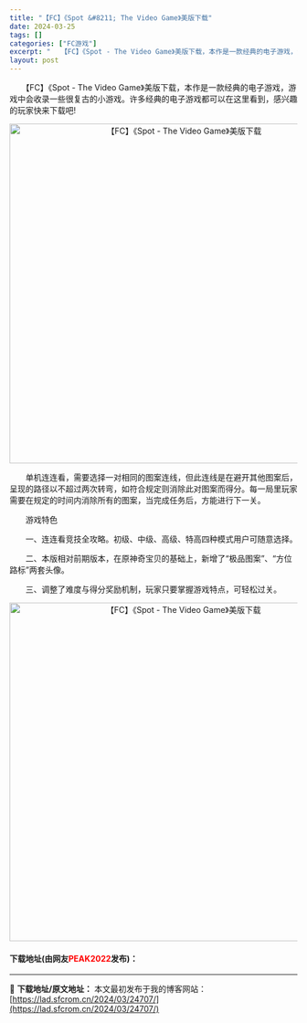 ```yaml
---
title: "【FC】《Spot &#8211; The Video Game》美版下载"
date: 2024-03-25
tags: []
categories: ["FC游戏"]
excerpt: "　　【FC】《Spot - The Video Game》美版下载，本作是一款经典的电子游戏，游戏中会收录一些很复古的小游戏。许多经典的电子游戏都可以在这里看到，感兴趣的玩家快来下载吧! 　　单机连连看，需要选择一对相同的图案连线，但此连线是在避开其他图案后，呈现的路径以不超过两次转弯，如符合规定则&hellip;"
layout: post
---
```


 <p>　　【FC】《Spot - The Video Game》美版下载，本作是一款经典的电子游戏，游戏中会收录一些很复古的小游戏。许多经典的电子游戏都可以在这里看到，感兴趣的玩家快来下载吧!</p> <p align="center"><img align="" border="0" src="https://lad.sfcrom.cn/wp-content/uploads/2024/03/20240325_66019acb67e7f.png" width="595" alt="【FC】《Spot - The Video Game》美版下载" /></p> <p>　　单机连连看，需要选择一对相同的图案连线，但此连线是在避开其他图案后，呈现的路径以不超过两次转弯，如符合规定则消除此对图案而得分。每一局里玩家需要在规定的时间内消除所有的图案，当完成任务后，方能进行下一关。</p> <p>　　游戏特色</p> <p>　　一、连连看竞技全攻略。初级、中级、高级、特高四种模式用户可随意选择。</p> <p>　　二、本版相对前期版本，在原神奇宝贝的基础上，新增了&ldquo;极品图案&rdquo;、&ldquo;方位路标&rdquo;两套头像。</p> <p>　　三、调整了难度与得分奖励机制，玩家只要掌握游戏特点，可轻松过关。</p> <p align="center"><img align="" border="0" src="https://lad.sfcrom.cn/wp-content/uploads/2024/03/20240325_66019acca9ea1.png" width="593" alt="【FC】《Spot - The Video Game》美版下载" /></p> <p><h4>下载地址(由网友<font color="red">PEAK2022</font>发布)：</h4></p> 

---
📖 **下载地址/原文地址：** 本文最初发布于我的博客网站：[https://lad.sfcrom.cn/2024/03/24707/](https://lad.sfcrom.cn/2024/03/24707/)
